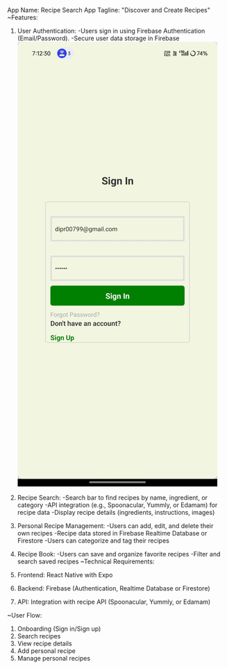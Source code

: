 App Name: Recipe Search App
Tagline: "Discover and Create Recipes"
~Features:

   1. User Authentication:
        -Users sign in using Firebase Authentication (Email/Password).
        -Secure user data storage in Firebase
      ![image alt](https://github.com/diproylive/Recipe_Search_app_Dip_Roy_BCA_006-BCA-2022-017/blob/master/WhatsApp%20Image%202024-10-30%20at%207.13.54%20PM.jpeg)
   3. Recipe Search:
        -Search bar to find recipes by name, ingredient, or category
        -API integration (e.g., Spoonacular, Yummly, or Edamam) for recipe data
        -Display recipe details (ingredients, instructions, images)
   4. Personal Recipe Management:
        -Users can add, edit, and delete their own recipes
        -Recipe data stored in Firebase Realtime Database or Firestore
        -Users can categorize and tag their recipes
   5. Recipe Book:
        -Users can save and organize favorite recipes
        -Filter and search saved recipes
 ~Technical Requirements:

   1. Frontend: React Native with Expo
   2. Backend: Firebase (Authentication, Realtime Database or Firestore)
   3. API: Integration with recipe API (Spoonacular, Yummly, or Edamam)

~User Flow:

   1. Onboarding (Sign in/Sign up)
   2. Search recipes
   3. View recipe details
   4. Add personal recipe
   5. Manage personal recipes
